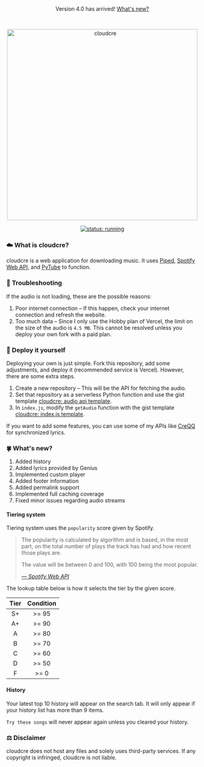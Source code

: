 <p align="center">Version 4.0 has arrived! <a href="https://github.com/creuserr/cloudcre?tab=readme-ov-file#four_leaf_clover-whats-new">What's new?</a></p><br>

<p align="center"><a href="https://cloudcre.vercel.app"><img src="https://cloudcre.vercel.app/ico/thumbnail.png" alt="cloudcre" width="500"></a></p>
<p align="center"><a href="https://cloudcre.vercel.app"><img src="https://img.shields.io/badge/status-running-blue?style=for-the-badge&logo=vercel&labelColor=black" alt="status: running"></a></p>

### :cloud: What is cloudcre?
cloudcre is a web application for downloading music. It uses [Piped](https://piped.kavin.rocks), [Spotify Web API](https://developer.spotify.com/documentation/web-api), and [PyTube](https://pytube.io/en/latest/) to function.

### :wrench: Troubleshooting
If the audio is not loading, these are the possible reasons:
1. Poor internet connection &ndash; If this happen, check your internet connection and refresh the website.
2. Too much data &ndash; Since I only use the Hobby plan of Vercel, the limit on the size of the audio is `4.5 MB`. This cannot be resolved unless you deploy your own fork with a paid plan.

### :rocket: Deploy it yourself
Deploying your own is just simple. Fork this repository, add some adjustments, and deploy it (recommended service is Vercel). However, there are some extra steps.

1. Create a new repository &ndash; This will be the API for fetching the audio.
2. Set that repository as a serverless Python function and use the gist template [cloudcre: audio api template](https://gist.github.com/creuserr/02fb1127961632120304c1302f47c583).
3. In `index.js`, modify the `getAudio` function with the gist template [cloudcre: index.js template](https://gist.github.com/creuserr/28f9bdc3da7d5309dbb150d77a6a96e6).

If you want to add some features, you can use some of my APIs like [CreQQ](https://github.com/creuserr/creqq) for synchronized lyrics.

### :four_leaf_clover: What's new?
1. Added history
2. Added lyrics provided by Genius
3. Implemented custom player
4. Added footer information
5. Added permalink support
6. Implemented full caching coverage
7. Fixed minor issues regarding audio streams

#### Tiering system

Tiering system uses the `popularity` score given by Spotify.

> The popularity is calculated by algorithm and is based, in the most part, on the total number of plays the track has had and how recent those plays are.
> 
> The value will be between 0 and 100, with 100 being the most popular.
>
> *[&mdash; Spotify Web API](https://developer.spotify.com/documentation/web-api/reference/get-track)*

The lookup table below is how it selects the tier by the given score.

| Tier | Condition |
|:----:|:---------:|
| S+   | >= 95     |
| A+   | >= 90     |
| A    | >= 80     |
| B    | >= 70     |
| C    | >= 60     |
| D    | >= 50     |
| F    | >= 0      |

#### History

Your latest top 10 history will appear on the search tab. It will only appear if your history list has more than 9 items.

`Try these songs` will never appear again unless you cleared your history.

### :balance_scale: Disclaimer
cloudcre does not host any files and solely uses third-party services. If any copyright is infringed, cloudcre is not liable.
